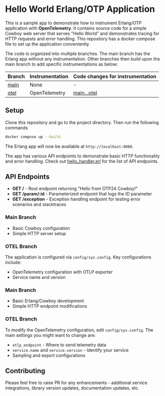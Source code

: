 # Hello World Erlang/OTP Application

This is a sample app to demonstrate how to instrument Erlang/OTP application with **OpenTelemetry**. It contains source code for a simple Cowboy web server that serves "Hello World" and demonstrates tracing for HTTP requests and error handling. This repository has a docker compose file to set up the application conveniently.

The code is organized into multiple branches. The main branch has the Erlang app without any instrumentation. Other branches then build upon the main branch to add specific instrumentations as below:

| Branch                                                                         | Instrumentation | Code changes for instrumentation                                                                |
| ------------------------------------------------------------------------------ | --------------- | ----------------------------------------------------------------------------------------------- |
| [main](https://github.com/cubeapm/erlang-docker/tree/main)                    | None            | -                                                                                               |
| [otel](https://github.com/cubeapm/erlang-docker/tree/otel)                    | OpenTelemetry   | [main...otel](https://github.com/cubeapm/sample-project-erlang-otp/compare/main...otel)                    |

## Setup

Clone this repository and go to the project directory. Then run the following commands

```bash
docker compose up --build
```

The Erlang app will now be available at `http://localhost:8080`.

The app has various API endpoints to demonstrate basic HTTP functionality and error handling. Check out [hello_handler.erl](src/hello_handler.erl) for the list of API endpoints.

## API Endpoints

- **GET /** - Root endpoint returning "Hello from OTP24 Cowboy!"
- **GET /param/:id** - Parameterized endpoint that logs the ID parameter
- **GET /exception** - Exception handling endpoint for testing error scenarios and stacktraces

### Main Branch
- Basic Cowboy configuration
- Simple HTTP server setup

### OTEL Branch
The application is configured via `config/sys.config`. Key configurations include:
- OpenTelemetry configuration with OTLP exporter
- Service name and version


### Main Branch
- Basic Erlang/Cowboy development
- Simple HTTP endpoint modifications

### OTEL Branch
To modify the OpenTelemetry configuration, edit `config/sys.config`. The main settings you might want to change are:
- `otlp_endpoint` - Where to send telemetry data
- `service.name` and `service.version` - Identify your service
- Sampling and export configurations

## Contributing

Please feel free to raise PR for any enhancements - additional service integrations, library version updates, documentation updates, etc.
